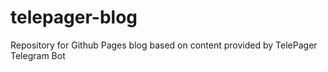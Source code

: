# telepager-blog
Repository for Github Pages blog based on content provided by TelePager Telegram Bot

